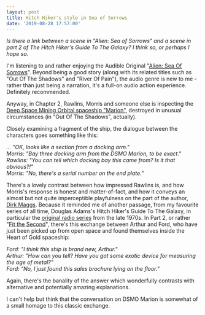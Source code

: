 ```yaml
---
layout: post
title: Hitch Hiker's style in Sea of Sorrows
date: '2019-08-28 17:57:00'
---
```


_Is there a link between a scene in "Alien: Sea of Sorrows" and a scene in part 2 of The Hitch Hiker's Guide To The Galaxy? I think so, or perhaps I hope so._

I'm listening to and rather enjoying the Audible Original "[Alien: Sea Of Sorrows](https://www.amazon.co.uk/Alien-Sorrows-Audible-Original-Drama/dp/B07B3MZHTQ)". Beyond being a good story (along with its related titles such as "Out Of The Shadows" and "River Of Pain"), the audio genre is new to me - rather than just being a narration, it's a full-on audio action experience. Definitely recommended.

Anyway, in Chapter 2, Rawlins, Morris and someone else is inspecting the [Deep Space Mining Orbital spaceship "Marion"](https://avp.fandom.com/wiki/DSMO_Marion), destroyed in unusual circumstances (in "Out Of The Shadows", actually).

Closely examining a fragment of the ship, the dialogue between the characters goes something like this:

_... "OK, looks like a section from a docking arm."<br>
Morris: "Bay three docking arm from the DSMO Marion, to be exact."<br>
Rawlins: "You can tell which docking bay this came from? Is it that obvious?!"<br>
Morris: "No, there's a serial number on the end plate."_

There's a lovely contrast between how impressed Rawlins is, and how Morris's response is honest and matter-of-fact, and how it conveys an almost but not quite imperceptible playfulness on the part of the author, [Dirk Maggs](https://en.wikipedia.org/wiki/Dirk_Maggs). Because it reminded me of another passage, from my favourite series of all time, Douglas Adams's Hitch Hiker's Guide To The Galaxy, in particular the [original radio series](https://en.wikipedia.org/wiki/The_Hitchhiker%27s_Guide_to_the_Galaxy#Original_radio_series) from the late 1970s. In Part 2, or rather "[Fit the Second](https://www.clivebanks.co.uk/THHGTTG/THHGTTGradio2.htm)", there's this exchange between Arthur and Ford, who have just been picked up from open space and found themselves inside the Heart of Gold spaceship:

_Ford: "I think this ship is brand new, Arthur."<br>
Arthur: "How can you tell? Have you got some exotic device for measuring the age of metal?"<br>
Ford: "No, I just found this sales brochure lying on the floor."_

Again, there's the banality of the answer which wonderfully contrasts with alternative and potentially amazing explanations.

I can't help but think that the conversation on DSMO Marion is somewhat of a small homage to this classic exchange.

